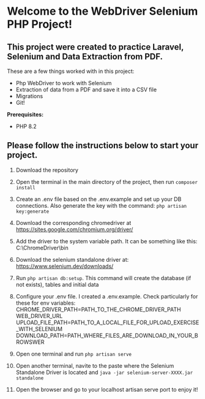 
# Welcome to the WebDriver Selenium PHP Project!

## This project were created to practice Laravel, Selenium and Data Extraction from PDF. 
These are a few things worked with in this project:
- Php WebDriver to work with Selenium
- Extraction of data from a PDF and save it into a CSV file
- Migrations
- Git!

**Prerequisites:**
- PHP 8.2
  

## Please follow the instructions below to start your project.

1) Download the repository

2) Open the terminal in the main directory of the project, then run  `composer install`

3) Create an .env file based on the .env.example and set up your DB connections. Also generate the key with the command: `php artisan key:generate`

4) Download the corresponding chromedriver at https://sites.google.com/chromium.org/driver/

5) Add the driver to the system variable path. It can be something like this: C:\ChromeDriver\bin

6) Download the selenium standalone driver at: https://www.selenium.dev/downloads/

7) Run `php artisan db:setup`. This command will create the database (if not exists), tables and initial data

8) Configure your .env file. I created a .env.example. Check particularly for these for env variables: 
	CHROME_DRIVER_PATH=PATH_TO_THE_CHROME_DRIVER_PATH
	WEB_DRIVER_URL
	UPLOAD_FILE_PATH=PATH_TO_A_LOCAL_FILE_FOR_UPLOAD_EXERCISE_WITH_SELENIUM
	DOWNLOAD_PATH=PATH_WHERE_FILES_ARE_DOWNLOAD_IN_YOUR_BROWSWER

9) Open one terminal and run `php artisan serve` 

10) Open another terminal, navite to the paste where the Selenium Standalone Driver is located and `java -jar selenium-server-XXXX.jar standalone`

11) Open the browser and go to your localhost artisan serve port to enjoy it! 
